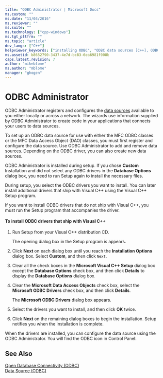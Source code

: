 ```yaml
---
title: "ODBC Administrator | Microsoft Docs"
ms.custom: ""
ms.date: "11/04/2016"
ms.reviewer: ""
ms.suite: ""
ms.technology: ["cpp-windows"]
ms.tgt_pltfrm: ""
ms.topic: "article"
dev_langs: ["C++"]
helpviewer_keywords: ["installing ODBC", "ODBC data sources [C++], ODBC Administrator", "ODBC drivers [C++], installing", "ODBC [C++], ODBC Administrator", "Administrator in ODBC", "administration ODBC Administrator", "ODBC Administrator [C++]", "drivers [C++], ODBC"]
ms.assetid: b8652790-3437-4e7d-bc83-6ea6981f008b
caps.latest.revision: 7
author: "mikeblome"
ms.author: "mblome"
manager: "ghogen"
---
```

# ODBC Administrator
ODBC Administrator registers and configures the [data sources](../../data/odbc/data-source-odbc.md) available to you either locally or across a network. The wizards use information supplied by ODBC Administrator to create code in your applications that connects your users to data sources.  
  
 To set up an ODBC data source for use with either the MFC ODBC classes or the MFC Data Access Object (DAO) classes, you must first register and configure the data source. Use ODBC Administrator to add and remove data sources. Depending on the ODBC driver, you can also create new data sources.  
  
 ODBC Administrator is installed during setup. If you chose **Custom** Installation and did not select any ODBC drivers in the **Database Options** dialog box, you need to run Setup again to install the necessary files.  
  
 During setup, you select the ODBC drivers you want to install. You can later install additional drivers that ship with Visual C++ using the Visual C++ Setup program.  
  
 If you want to install ODBC drivers that do not ship with Visual C++, you must run the Setup program that accompanies the driver.  
  
#### To install ODBC drivers that ship with Visual C++  
  
1.  Run Setup from your Visual C++ distribution CD.  
  
     The opening dialog box in the Setup program is appears.  
  
2.  Click **Next** on each dialog box until you reach the **Installation Options** dialog box. Select **Custom**, and then click `Next`.  
  
3.  Clear all the check boxes in the **Microsoft Visual C++ Setup** dialog box except the **Database Options** check box, and then click **Details** to display the **Database Options** dialog box.  
  
4.  Clear the **Microsoft Data Access Objects** check box, select the **Microsoft ODBC Drivers** check box, and then click **Details**.  
  
     The **Microsoft ODBC Drivers** dialog box appears.  
  
5.  Select the drivers you want to install, and then click **OK** twice.  
  
6.  Click **Next** on the remaining dialog boxes to begin the installation. Setup notifies you when the installation is complete.  
  
 When the drivers are installed, you can configure the data source using the ODBC Administrator. You will find the ODBC icon in Control Panel.  
  
## See Also  
 [Open Database Connectivity (ODBC)](../../data/odbc/open-database-connectivity-odbc.md)   
 [Data Source (ODBC)](../../data/odbc/data-source-odbc.md)